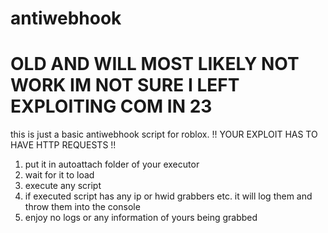 # antiwebhook

# OLD AND WILL MOST LIKELY NOT WORK IM NOT SURE I LEFT EXPLOITING COM IN 23

this is just a basic antiwebhook script for roblox.
!! YOUR EXPLOIT HAS TO HAVE HTTP REQUESTS !!

1. put it in autoattach folder of your executor
2. wait for it to load
3. execute any script
4. if executed script has any ip or hwid grabbers etc. it will log them and throw them into the console
5. enjoy no logs or any information of yours being grabbed
